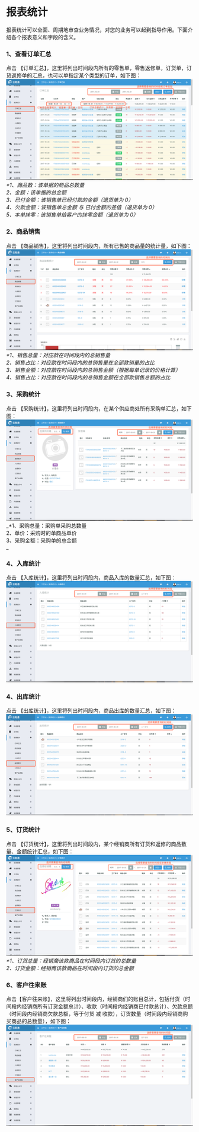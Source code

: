 # 报表统计

报表统计可以全面、周期地审查业务情况，对您的业务可以起到指导作用。下面介绍各个报表意义和字段的含义。

### 1、查看订单汇总

点击 【订单汇总】，这里将列出时间段内所有的零售单，零售返修单，订货单，订货返修单的汇总，也可以单指定某个类型的订单，如下图：![](/assets/bbtj-1.png)_\*1、商品数：该单据的商品总数量  
  2、金额：该单据的总金额  
  3、已付金额：该销售单已经付款的金额（退货单为 0）  
  4、欠款金额：该销售单总金额 与 已付金额的差值（退货单为 0）  
  5、本单抹零：该销售单给客户的抹零金额（退货单为 0）_

### 2、商品销售

点击 【商品销售】，这里将列出时间段内，所有已售的商品量的统计量，如下图：  
![](/assets/bbtj-2.png)_\*1、销售总量：对应款在时间段内的总销售量  
  2、销售占比：对应款在时间段内的总销售量在全部款销量的占比  
  3、销售金额：对应款在时间段内的总销售金额（根据每单记录的价格计算）  
  4、销售占比：对应款在时间段内的总销售金额在全部款销售总额的占比_

### 3、采购统计

点击 【采购统计】，这里将列出时间段内，在某个供应商处所有采购单汇总，如下图：  
![](/assets/bbtj-4.png)  
_\*1、采购总量：采购单采购总数量  
  2、单价：采购时的单商品单价  
  3、采购金额：采购单的总金额      
_

### 4、入库统计

点击 【入库统计】，这里将列出时间段内，商品入库的数量汇总，如下图：![](/assets/bbtj-5.png)

### 4、出库统计

点击 【出库统计】，这里将列出时间段内，商品出库的数量汇总，如下图：![](/assets/bbtj-6.png)

### 5、订货统计

点击 【订货统计】，这里将列出时间段内，某个经销商所有订货和返修的商品数量、金额统计汇总，如下图：  
![](/assets/bbtj-7.png)_\*1、订货总量：经销商该款商品在时间段内订货的总数量  
  2、订货金额：经销商该款商品在时间段内订货的总金额_

### 6、客户往来账

点击【客户往来账】，这里将列出时间段内，经销商们的账目总计，包括付货（时间段内经销商所有订货金额总计）、收款（时间段内经销商已付款总计）、欠款总额（时间段内经销商欠款总额，等于付货 减 收款），订货数量（时间段内经销商购买商品的总数量），如下图：![](/assets/dhtj-8.png)

